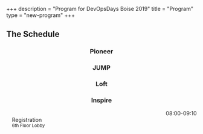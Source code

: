 +++
description = "Program for DevOpsDays Boise 2019"
title = "Program"
type = "new-program"
+++
<style>
div.row div h3 {
  text-align: center
}
div.program-row > div:first-child  {
    text-align: right
}
div.program-element {
    margin-right: 0;
    height: 100%;
    padding: 0 15px
}
</style>

<div class = "row">
  <div class = "col-md-12 col-md-offset-4">
    <h2>The Schedule</h2>
  </div>
</div>

<div class = "row">
<div class = "col-md-12">

<div class = "row">
    <div class = "col-md-2">
    </div>
    <div class = "col-md-2">
        <h3>Pioneer</h3>
    </div>
    <div class = "col-md-2">
        <h3>JUMP</h3>
    </div>
    <div class = "col-md-2">
        <h3>Loft</h3>
    </div>
    <div class = "col-md-2">
        <h3>Inspire</h3>
    </div>
</div>
<div class = "row program-row">
  <div class = "col-md-2">
    <time>08:00-09:10</time>
  </div>
  <div class = "col-md-8">
  <div class = "program-element program-custom">
    Registration<br/>
    <small>6th Floor Lobby</small>

  </div>
  </div>
</div>
<div class = "row program-row">
  <div class = "col-md-2">
    <time>09:10-10:00</time>
  </div>
  <div class = "col-md-8">
  <div class = "program-element program-talk">
  Nicole Forsgren - The Data Behind DevOps: Becoming a High Performer<br/>
  <small>Main Stage, 6th Floor</small>
  </div>
  </div>
</div>
<div class = "row program-row">
  <div class = "col-md-2">
    <time>10:00-10:10</time>
  </div>
  <div class = "col-md-8">
  <div class="program-element program-custom">
    Break
  </div>
  </div>
</div>
<div class = "row program-row">
  <div class = "col-md-2">
    <time>10:10-10:40</time>
  </div>
  <div class = "col-md-2">
  <div class = "program-element program-talk">
  Empowering Users Through Site Reliability Engineering<br>
  <small>Jason Hand, Microsoft</small>
  </div>
  </div>
  <div class = "col-md-2">
  <div class = "program-element program-talk">
  Postmortems with Teeth<br>
  <small>Jane Micelli & David Harrison, Micron</small>
  </div>
  </div>
  <div class = "col-md-2">
  <div class = "program-element program-talk">
  Security at DevOps Speed<br>
  <small>Tony Baer, Sonatype</small>
  </div>
  </div>
  <div class = "col-md-2">
  <div class = "program-element program-talk">
  Loving DevOps by Distrusting Everything<br>
  <small>Tyler Lanfolis, Elastic</small>
  </div>
  </div>
</div>
<div class = "row program-row">
  <div class = "col-md-2">
    <time>10:40-10:50</time>
  </div>
  <div class = "col-md-8">
  <div class="program-element program-custom">
    Break
  </div>
  </div>
</div>
<div class = "row program-row">
  <div class = "col-md-2">
    <time>10:50-11:20</time>
  </div>
  <div class = "col-md-2">
  <div class = "program-element program-talk">
  Cradlepoint's DevOps Journey<br>
  <small>Matt Messinger, Cradlepoint</small>
  </div>
  </div>
  <div class = "col-md-2">
  <div class = "program-element program-talk">
  Building a Security Program from Nothing<br>
  <small>Kendra Ash, Vacasa</small>
  </div>
  </div>
  <div class = "col-md-2">
  <div class = "program-element program-talk">
  When the Brain Processes Visual Information<br>
  <small>Caskey Dickson, Microsoft</small>
  </div>
  </div>
  <div class = "col-md-2">
  <div class = "program-element program-talk">
  How HP Modernized It's IT with Microservices & API Management<br/>
  <small>Galo Gimenez</small>
  </div>
  </div>
</div>
<div class = "row program-row">
  <div class = "col-md-2">
    <time>11:20-11:30</time>
  </div>
  <div class = "col-md-8">
  <div class="program-element program-custom">
    Break
  </div>
  </div>
</div>
<div class = "row program-row">
  <div class = "col-md-2">
    <time>11:30-12:00</time>
  </div>
  <div class = "col-md-2">
  <div class = "program-element program-talk">
  Chaos Engineering: Breaking Your Systems to make them Unbreakable<br>
  <small>Jason Yee, Datadog</small>
  </div>
  </div>
  <div class = "col-md-2">
  <div class = "program-element program-talk">
  A DevOps State of Mind: Continuous Security with Kubernetes<br>
  <small>Chris Van Tuin, RedHat</small>
  </div>
  </div>
  <div class = "col-md-2">
  <div class = "program-element program-talk">
  Alligators & Water<br>
  <small>Kelly Loony, AWS</small>
  </div>
  </div>
  <div class = "col-md-2">
  <div class = "program-element program-talk">
  COTS or DIY? Lessons Learned from In-House Automation Tools<br/>
  <small>Phil Hayward, Clearwater</small>
  </div>
  </div>
</div>
<div class = "row program-row">
  <div class = "col-md-2">
    <time>12:00-1:00</time>
  </div>
  <div class = "col-md-8">
  <div class="program-element program-custom">
    Lunch<br>
    <small>JUMP Room</small>
  </div>
  </div>
</div>
<div class = "row program-row">
  <div class = "col-md-2">
    <time>1:00-1:30</time>
  </div>
  <div class = "col-md-8">
  <div class="program-element program-ignite">
    Ignite Sessions<br>
    <small>Main Stage, 6th floor</small>
  </div>
  </div>
</div>
<div class = "row program-row">
  <div class = "col-md-2">
    <time>1:30-2:40</time>
  </div>
  <div class = "col-md-8">
  <div class="program-element program-open-space">
    Open Space
  </div>
  </div>
</div>
<div class = "row program-row">
  <div class = "col-md-2">
    <time>2:40-2:50</time>
  </div>
  <div class = "col-md-8">
  <div class="program-element program-custom">
    Break
  </div>
  </div>
</div>
<div class = "row program-row">
  <div class = "col-md-2">
    <time>2:50-3:20</time>
  </div>
  <div class = "col-md-2">
  <div class = "program-element program-talk">
  Fight, Flight, or Freeze - Releasing Organizational Trauma<br>
  <small>Matt Stratton, Pagerduty</small>
  </div>
  </div>
  <div class = "col-md-2">
  <div class = "program-element program-talk">
  5 Simple Ways to Unlock Innovation<br>
  <small>Sarah Shewell, Gravity</small>
  </div>
  </div>
  <div class = "col-md-2">
  <div class = "program-element program-talk">
  Treating Post-Incident Reviews Like Value Stream Maps<br>
  <small>Adam Leftkowitz, Splunk</small>
  </div>
  </div>
  <div class = "col-md-2">
  <div class = "program-element program-talk">
  Implementing DevOps & SRE Principles<br>
  <small>Matt Hall, Taos</small>
  </div>
  </div>
</div>
<div class = "row program-row">
  <div class = "col-md-2">
    <time>3:20-3:30</time>
  </div>
  <div class = "col-md-8">
  <div class="program-element program-custom">
    Break
  </div>
  </div>
</div>
<div class = "row program-row">
  <div class = "col-md-2">
    <time>3:30-4:00</time>
  </div>
  <div class = "col-md-2">
  <div class = "program-element program-talk">
  Test-Driven Infrastructure<br>
  <small>Jess Males, Starbucks</small>
  </div>
  </div>
  <div class = "col-md-2">
  </div>
  <div class = "col-md-2">
  <div class = "program-element program-talk">
  Take it to the Limit: Lessons Learned After a Year of Serverless in Production<br>
  <small>Taqqui Karim, Intersection</small>
  </div>
  </div>
  <div class = "col-md-2">
  <div class = "program-element program-talk">
  Embracing DevOps Culture Change<br>
  <small>Jeff Jensen & Ryan Holzer, Train IT Leaders</small>
  </div>
  </div>
</div>
<div class = "row program-row">
  <div class = "col-md-2">
    <time>4:00-4:15</time>
  </div>
  <div class = "col-md-8">
  <div class="program-element program-custom">
    Break
  </div>
  </div>
</div>
<div class = "row program-row">
  <div class = "col-md-2">
    <time>4:15-4:55</time>
  </div>
  <div class = "col-md-8">
  <div class="program-element program-talk">
  Gary Gruver - Engineering the Digital Transformation<br>
  <small>Main Stage, 6th Floor</small>  
  </div>
  </div>
</div>
<div class = "row program-row">
  <div class = "col-md-2">
    <time>4:55-5:00</time>
  </div>
  <div class = "col-md-8">
  <div class="program-element program-custom">
  Wrap-Up, Raffle Drawings<br>
  <small>Main Stage, 6th Floor</small>
  </div>
  </div>
</div>
<div class = "row program-row">
  <div class = "col-md-2">
    <time>5:00-6:00</time>
  </div>
  <div class = "col-md-8">
  <div class="program-element program-custom">
  Cocktail Reception/Slides<br>
  <small>5th Floor Jump Room</small>
  </div>
  </div>
</div>
</div>
</div>